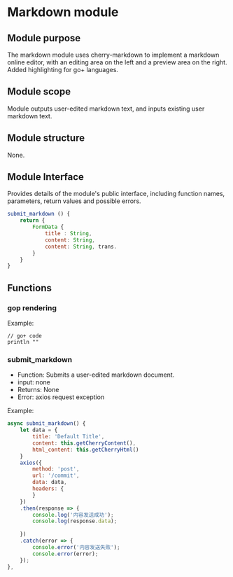 # Markdown module

## Module purpose

The markdown module uses cherry-markdown to implement a markdown online editor, with an editing area on the left and a preview area on the right. Added highlighting for go+ languages.

## Module scope

Module outputs user-edited markdown text, and inputs existing user markdown text.

## Module structure

None.

## Module Interface

Provides details of the module's public interface, including function names, parameters, return values and possible errors.
```js
submit_markdown () {
    return {
        FormData {
            title : String,
            content: String,
            content: String, trans.
        }
    }
}
```

## Functions

### gop rendering

Example:

```gop
// go+ code
println ""
```

### submit_markdown

- Function: Submits a user-edited markdown document.
- input: none
- Returns: None
- Error: axios request exception

Example:

```js
async submit_markdown() {
    let data = {
        title: 'Default Title',
        content: this.getCherryContent(),
        html_content: this.getCherryHtml()
    }
    axios({
        method: 'post',
        url: '/commit',
        data: data,
        headers: {
        }
    })
    .then(response => {
        console.log('内容发送成功');
        console.log(response.data);
        
    })
    .catch(error => {
        console.error('内容发送失败');
        console.error(error);
    });
},
```